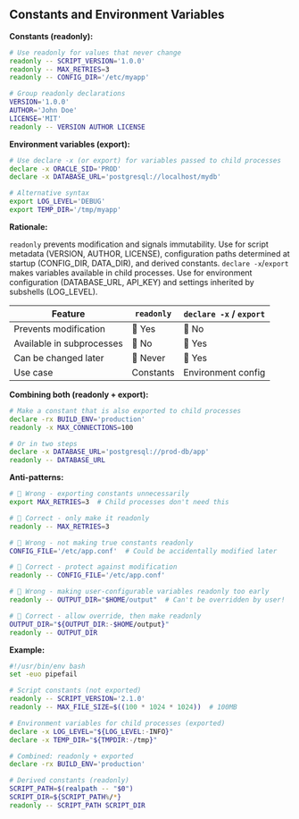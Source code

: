 ## Constants and Environment Variables

**Constants (readonly):**
```bash
# Use readonly for values that never change
readonly -- SCRIPT_VERSION='1.0.0'
readonly -- MAX_RETRIES=3
readonly -- CONFIG_DIR='/etc/myapp'

# Group readonly declarations
VERSION='1.0.0'
AUTHOR='John Doe'
LICENSE='MIT'
readonly -- VERSION AUTHOR LICENSE
```

**Environment variables (export):**
```bash
# Use declare -x (or export) for variables passed to child processes
declare -x ORACLE_SID='PROD'
declare -x DATABASE_URL='postgresql://localhost/mydb'

# Alternative syntax
export LOG_LEVEL='DEBUG'
export TEMP_DIR='/tmp/myapp'
```

**Rationale:**

`readonly` prevents modification and signals immutability. Use for script metadata (VERSION, AUTHOR, LICENSE), configuration paths determined at startup (CONFIG_DIR, DATA_DIR), and derived constants. `declare -x`/`export` makes variables available in child processes. Use for environment configuration (DATABASE_URL, API_KEY) and settings inherited by subshells (LOG_LEVEL).

| Feature | `readonly` | `declare -x` / `export` |
|---------|-----------|------------------------|
| Prevents modification |  Yes |  No |
| Available in subprocesses |  No |  Yes |
| Can be changed later |  Never |  Yes |
| Use case | Constants | Environment config |

**Combining both (readonly + export):**
```bash
# Make a constant that is also exported to child processes
declare -rx BUILD_ENV='production'
readonly -x MAX_CONNECTIONS=100

# Or in two steps
declare -x DATABASE_URL='postgresql://prod-db/app'
readonly -- DATABASE_URL
```

**Anti-patterns:**

```bash
#  Wrong - exporting constants unnecessarily
export MAX_RETRIES=3  # Child processes don't need this

#  Correct - only make it readonly
readonly -- MAX_RETRIES=3

#  Wrong - not making true constants readonly
CONFIG_FILE='/etc/app.conf'  # Could be accidentally modified later

#  Correct - protect against modification
readonly -- CONFIG_FILE='/etc/app.conf'

#  Wrong - making user-configurable variables readonly too early
readonly -- OUTPUT_DIR="$HOME/output"  # Can't be overridden by user!

#  Correct - allow override, then make readonly
OUTPUT_DIR="${OUTPUT_DIR:-$HOME/output}"
readonly -- OUTPUT_DIR
```

**Example:**
```bash
#!/usr/bin/env bash
set -euo pipefail

# Script constants (not exported)
readonly -- SCRIPT_VERSION='2.1.0'
readonly -- MAX_FILE_SIZE=$((100 * 1024 * 1024))  # 100MB

# Environment variables for child processes (exported)
declare -x LOG_LEVEL="${LOG_LEVEL:-INFO}"
declare -x TEMP_DIR="${TMPDIR:-/tmp}"

# Combined: readonly + exported
declare -rx BUILD_ENV='production'

# Derived constants (readonly)
SCRIPT_PATH=$(realpath -- "$0")
SCRIPT_DIR=${SCRIPT_PATH%/*}
readonly -- SCRIPT_PATH SCRIPT_DIR
```
